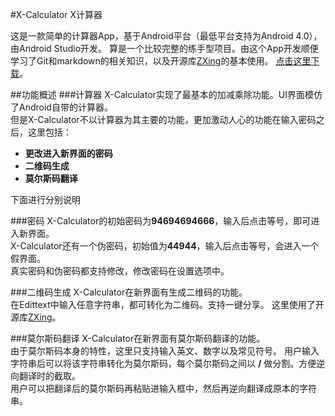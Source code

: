 #X-Calculator X计算器

这是一款简单的计算器App，基于Android平台（最低平台支持为Android 4.0），由Android Studio开发。
算是一个比较完整的练手型项目。由这个App开发顺便学习了Git和markdown的相关知识，以及开源库[ZXing](https://github.com/zxing/zxing)的基本使用。
[点击这里下载](http://beta.qq.com/m/na8o)。

##功能概述
###计算器
X-Calculator实现了最基本的加减乘除功能。UI界面模仿了Android自带的计算器。<br>
但是X-Calculator不以计算器为其主要的功能，更加激动人心的功能在输入密码之后，这里包括：

* **更改进入新界面的密码**<br>
* **二维码生成**<br>
* **莫尔斯码翻译**<br>

下面进行分别说明

###密码
X-Calculator的初始密码为**94694694666**，输入后点击等号，即可进入新界面。<br>
X-Calculator还有一个伪密码，初始值为**44944**，输入后点击等号，会进入一个假界面。<br>
真实密码和伪密码都支持修改，修改密码在设置选项中。

###二维码生成
X-Calculator在新界面有生成二维码的功能。<br>
在Edittext中输入任意字符串，都可转化为二维码。支持一键分享。
这里使用了开源库[ZXing](https://github.com/zxing/zxing)。

###莫尔斯码翻译
X-Calculator在新界面有莫尔斯码翻译的功能。<br>
由于莫尔斯码本身的特性，这里只支持输入英文、数字以及常见符号。
用户输入字符串后可以将该字符串转化为莫尔斯码，每个莫尔斯码之间以 **/** 做分割。方便逆向翻译时的截取。<br>
用户可以把翻译后的莫尔斯码再粘贴进输入框中，然后再逆向翻译成原本的字符串。














